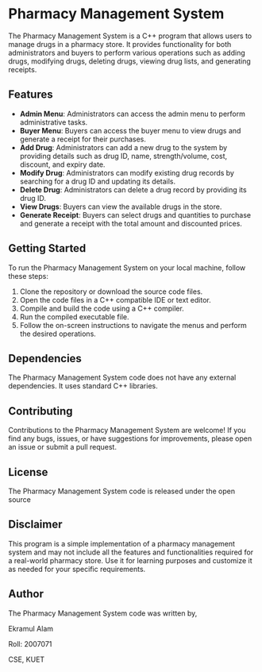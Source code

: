 # Pharmacy Management System

The Pharmacy Management System is a C++ program that allows users to manage drugs in a pharmacy store. It provides functionality for both administrators and buyers to perform various operations such as adding drugs, modifying drugs, deleting drugs, viewing drug lists, and generating receipts.

## Features

- **Admin Menu**: Administrators can access the admin menu to perform administrative tasks.
- **Buyer Menu**: Buyers can access the buyer menu to view drugs and generate a receipt for their purchases.
- **Add Drug**: Administrators can add a new drug to the system by providing details such as drug ID, name, strength/volume, cost, discount, and expiry date.
- **Modify Drug**: Administrators can modify existing drug records by searching for a drug ID and updating its details.
- **Delete Drug**: Administrators can delete a drug record by providing its drug ID.
- **View Drugs**: Buyers can view the available drugs in the store.
- **Generate Receipt**: Buyers can select drugs and quantities to purchase and generate a receipt with the total amount and discounted prices.

## Getting Started

To run the Pharmacy Management System on your local machine, follow these steps:

1. Clone the repository or download the source code files.
2. Open the code files in a C++ compatible IDE or text editor.
3. Compile and build the code using a C++ compiler.
4. Run the compiled executable file.
5. Follow the on-screen instructions to navigate the menus and perform the desired operations.

## Dependencies

The Pharmacy Management System code does not have any external dependencies. It uses standard C++ libraries.

## Contributing

Contributions to the Pharmacy Management System are welcome! If you find any bugs, issues, or have suggestions for improvements, please open an issue or submit a pull request.

## License

The Pharmacy Management System code is released under the open source

## Disclaimer

This program is a simple implementation of a pharmacy management system and may not include all the features and functionalities required for a real-world pharmacy store. Use it for learning purposes and customize it as needed for your specific requirements.

## Author

The Pharmacy Management System code was written by, 

Ekramul Alam

Roll: 2007071

CSE, KUET
